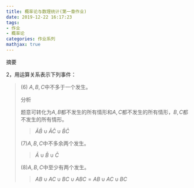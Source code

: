 ```yaml
---
title: 概率论与数理统计(第一章作业)
date: 2019-12-22 16:17:23
tags: 
- 作业
- 概率论
categories: 作业系列
mathjax: true
---
```

摘要

<!--more-->

2，用运算关系表示下列事件：

> (6) $A,B,C$中不多于一个发生。
>
> 分析
>
> 题意可转化为$A,B$都不发生的所有情形和$A,C$都不发生的所有情形，$B,C$都不发生的所有情形。
>
> > $\bar{A}\bar{B}\cup\bar{A}\bar{C}\cup\bar{B}\bar{C}$
>
> (7)$A,B,C$中不多余两个发生。
>
> > $\bar{A}\cup\bar{B}\cup\bar{C}$
>
> (8)$A,B,C$中至少有两个发生。
>
> > $AB\cup AC\cup BC\cup ABC=AB\cup AC\cup BC$
>
> 




